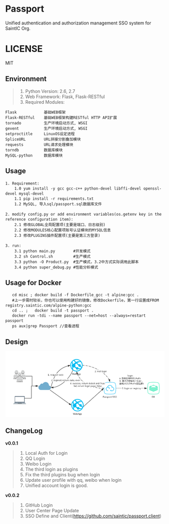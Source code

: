 # Passport
Unified authentication and authorization management SSO system for SaintIC Org.


# LICENSE
MIT


## Environment
> 1. Python Version: 2.6, 2.7
> 2. Web Framework: Flask, Flask-RESTful
> 3. Required Modules:

```
Flask            基础WEB框架
Flask-RESTful    基础WEB框架构建RESTful HTTP API扩展
tornado          生产环境启动方式, WSGI
gevent           生产环境启动方式, WSGI
setproctitle     LinuxOS设定进程
SpliceURL        URL拼接分割叠加模块
requests         URL请求处理模块
torndb           数据库模块
MySQL-python     数据库模块
```


## Usage

```
1. Requirement:
    1.0 yum install -y gcc gcc-c++ python-devel libffi-devel openssl-devel mysql-devel
    1.1 pip install -r requirements.txt
    1.2 MySQL, 导入sql/passport.sql数据库文件

2. modify config.py or add environment variables(os.getenv key in the reference configuration item):
    2.1 修改GLOBAL全局配置项(主要是端口、日志级别)
    2.2 修改MODULES核心配置项账号认证模块的MYSQL信息
    2.3 修改PLUGINS插件配置项(主要是第三方登录)

3. run:
    3.1 python main.py        #开发模式
    3.2 sh Control.sh         #生产模式
    3.3 python -O Product.py  #生产模式，3.2中方式实际调用此脚本
    3.4 python super_debug.py #性能分析模式
```


## Usage for Docker

```
   cd misc ; docker build -f Dockerfile_gcc -t alpine:gcc .
   #上一步需时较长，你也可以使用构建好的镜像，修改Dockerfile，第一行设置成FROM registry.saintic.com/alpine-python:gcc
   cd .. ;   docker build -t passport .
   docker run -tdi --name passport --net=host --always=restart passport
   ps aux|grep Passport //查看进程
```


## Design
![Design][1]

[1]: ./misc/passport.png


## ChangeLog

**v0.0.1**

> 1. Local Auth for Login
> 2. QQ Login
> 3. Weibo Login
> 4. The third login as plugins
> 5. Fix the third plugins bug when login
> 6. Update user profile with qq, weibo when login
> 7. Unified account login is good.

**v0.0.2**

> 1. GitHub Login
> 2. User Center Page Update
> 3. SSO Define and Client(https://github.com/saintic/passport.client)